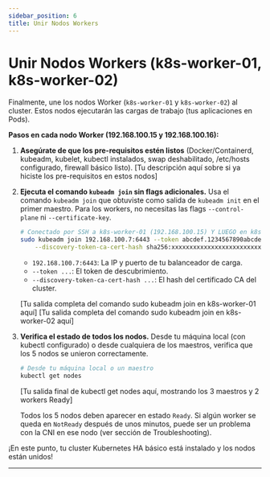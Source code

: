 ```yaml
---
sidebar_position: 6
title: Unir Nodos Workers
---
```


# Unir Nodos Workers (k8s-worker-01, k8s-worker-02)

Finalmente, une los nodos Worker (`k8s-worker-01` y `k8s-worker-02`) al cluster. Estos nodos ejecutarán las cargas de trabajo (tus aplicaciones en Pods).

**Pasos en cada nodo Worker (192.168.100.15 y 192.168.100.16):**

1.  **Asegúrate de que los pre-requisitos estén listos** (Docker/Containerd, kubeadm, kubelet, kubectl instalados, swap deshabilitado, /etc/hosts configurado, firewall básico listo).
    [Tu descripción aquí sobre si ya hiciste los pre-requisitos en estos nodos]

2.  **Ejecuta el comando `kubeadm join` sin flags adicionales.**
    Usa el comando `kubeadm join` que obtuviste como salida de `kubeadm init` en el primer maestro. Para los workers, no necesitas las flags `--control-plane` ni `--certificate-key`.

    ```bash
    # Conectado por SSH a k8s-worker-01 (192.168.100.15) Y LUEGO en k8s-worker-02 (192.168.100.16)
    sudo kubeadm join 192.168.100.7:6443 --token abcdef.1234567890abcdef \
        --discovery-token-ca-cert-hash sha256:xxxxxxxxxxxxxxxxxxxxxxxxxxxxxxxxxxxxxxxxxxxxxxxxxxxxxxxxxxxxxxxx
    ```
    * `192.168.100.7:6443`: La IP y puerto de tu balanceador de carga.
    * `--token ...`: El token de descubrimiento.
    * `--discovery-token-ca-cert-hash ...`: El hash del certificado CA del cluster.

    [Tu salida completa del comando sudo kubeadm join en k8s-worker-01 aquí]
    [Tu salida completa del comando sudo kubeadm join en k8s-worker-02 aquí]

3.  **Verifica el estado de todos los nodos.**
    Desde tu máquina local (con kubectl configurado) o desde cualquiera de los maestros, verifica que los 5 nodos se unieron correctamente.

    ```bash
    # Desde tu máquina local o un maestro
    kubectl get nodes
    ```
    [Tu salida final de kubectl get nodes aquí, mostrando los 3 maestros y 2 workers Ready]

    Todos los 5 nodos deben aparecer en estado `Ready`. Si algún worker se queda en `NotReady` después de unos minutos, puede ser un problema con la CNI en ese nodo (ver sección de Troubleshooting).

¡En este punto, tu cluster Kubernetes HA básico está instalado y los nodos están unidos!

---